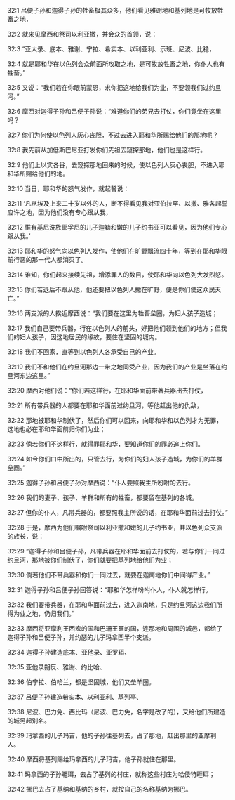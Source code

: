 <a id="1"></a>32:1  吕便子孙和迦得子孙的牲畜极其众多，他们看见雅谢地和基列地是可牧放牲畜之地，  

<a id="2"></a>32:2  就来见摩西和祭司以利亚撒，并会众的首领，说：  

<a id="3"></a>32:3  “亚大录、底本、雅谢、宁拉、希实本、以利亚利、示班、尼波、比稳，　  

<a id="4"></a>32:4  就是耶和华在以色列会众前面所攻取之地，是可牧放牲畜之地，你仆人也有牲畜。”  

<a id="5"></a>32:5  又说：“我们若在你眼前蒙恩，求你把这地给我们为业，不要领我们过约旦河。”  

<a id="6"></a>32:6  摩西对迦得子孙和吕便子孙说：“难道你们的弟兄去打仗，你们竟坐在这里吗？  

<a id="7"></a>32:7  你们为何使以色列人灰心丧胆，不过去进入耶和华所赐给他们的那地呢？  

<a id="8"></a>32:8  我先前从加低斯巴尼亚打发你们先祖去窥探那地，他们也是这样行。  

<a id="9"></a>32:9  他们上以实各谷，去窥探那地回来的时候，使以色列人灰心丧胆，不进入耶和华所赐给他们的地。  

<a id="10"></a>32:10  当日，耶和华的怒气发作，就起誓说：  

<a id="11"></a>32:11  ‘凡从埃及上来二十岁以外的人，断不得看见我对亚伯拉罕、以撒、雅各起誓应许之地，因为他们没有专心跟从我，  

<a id="12"></a>32:12  惟有基尼洗族耶孚尼的儿子迦勒和嫩的儿子约书亚可以看见，因为他们专心跟从我。’  

<a id="13"></a>32:13  耶和华的怒气向以色列人发作，使他们在旷野飘流四十年，等到在耶和华眼前行恶的那一代人都消灭了。  

<a id="14"></a>32:14  谁知，你们起来接续先祖，增添罪人的数目，使耶和华向以色列大发烈怒。  

<a id="15"></a>32:15  你们若退后不跟从他，他还要把以色列人撇在旷野，便是你们使这众民灭亡。”  

<a id="16"></a>32:16  两支派的人挨近摩西说：“我们要在这里为牲畜垒圈，为妇人孩子造城；  

<a id="17"></a>32:17  我们自己要带兵器，行在以色列人的前头，好把他们领到他们的地方；但我们的妇人孩子，因这地居民的缘故，要住在坚固的城内。  

<a id="18"></a>32:18  我们不回家，直等到以色列人各承受自己的产业。  

<a id="19"></a>32:19  我们不和他们在约旦河那边一带之地同受产业，因为我们的产业是坐落在约旦河东边这里。”  

<a id="20"></a>32:20  摩西对他们说：“你们若这样行，在耶和华面前带著兵器出去打仗，  

<a id="21"></a>32:21  所有带兵器的人都要在耶和华面前过约旦河，等他赶出他的仇敌，  

<a id="22"></a>32:22  那地被耶和华制伏了，然后你们可以回来，向耶和华和以色列才为无罪，这地也必在耶和华面前归你们为业；  

<a id="23"></a>32:23  倘若你们不这样行，就得罪耶和华，要知道你们的罪必追上你们。  

<a id="24"></a>32:24  如今你们口中所出的，只管去行，为你们的妇人孩子造城，为你们的羊群垒圈。”  

<a id="25"></a>32:25  迦得子孙和吕便子孙对摩西说：“仆人要照我主所吩咐的去行。  

<a id="26"></a>32:26  我们的妻子、孩子、羊群和所有的牲畜，都要留在基列的各城。  

<a id="27"></a>32:27  但你的仆人，凡带兵器的，都要照我主所说的话，在耶和华面前过去打仗。”  

<a id="28"></a>32:28  于是，摩西为他们嘱咐祭司以利亚撒和嫩的儿子约书亚，并以色列众支派的族长，说：　  

<a id="29"></a>32:29  “迦得子孙和吕便子孙，凡带兵器在耶和华面前去打仗的，若与你们一同过约旦河，那地被你们制伏了，你们就要把基列地给他们为业；  

<a id="30"></a>32:30  倘若他们不带兵器和你们一同过去，就要在迦南地你们中间得产业。”  

<a id="31"></a>32:31  迦得子孙和吕便子孙回答说：“耶和华怎样吩咐仆人，仆人就怎样行。　  

<a id="32"></a>32:32  我们要带兵器，在耶和华面前过去，进入迦南地，只是约旦河这边我们所得为业之地，仍归我们。”  

<a id="33"></a>32:33  摩西将亚摩利王西宏的国和巴珊王噩的国，连那地和周围的城邑，都给了迦得子孙和吕便子孙，并约瑟的儿子玛拿西半个支派。  

<a id="34"></a>32:34  迦得子孙建造底本、亚他录、亚罗珥、  

<a id="35"></a>32:35  亚他录朔反、雅谢、约比哈、  

<a id="36"></a>32:36  伯宁拉、伯哈兰，都是坚固城，他们又垒羊圈。　  

<a id="37"></a>32:37  吕便子孙建造希实本、以利亚利、基列亭、  

<a id="38"></a>32:38  尼波、巴力免、西比玛（尼波、巴力免，名字是改了的），又给他们所建造的城另起别名。  

<a id="39"></a>32:39  玛拿西的儿子玛吉，他的子孙往基列去，占了那地，赶出那里的亚摩利人。  

<a id="40"></a>32:40  摩西将基列赐给玛拿西的儿子玛吉，他子孙就住在那里。  

<a id="41"></a>32:41  玛拿西的子孙睚珥，去占了基列的村庄，就称这些村庄为哈倭特睚珥；  

<a id="42"></a>32:42  挪巴去占了基纳和基纳的乡村，就按自己的名称基纳为挪巴。  
